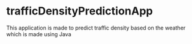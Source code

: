 # trafficDensityPredictionApp
This application is made to predict traffic density based on the weather which is made using Java
